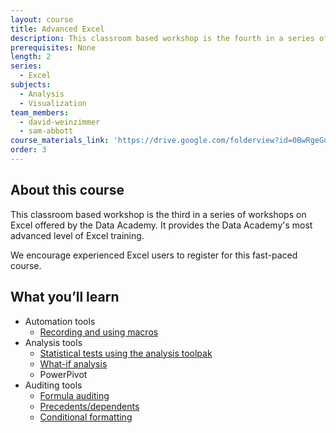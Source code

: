 ```yaml
---
layout: course
title: Advanced Excel
description: This classroom based workshop is the fourth in a series of workshops on Excel offered by the Data Academy. It provides the Data Academy’s most advanced level of Excel training.
prerequisites: None
length: 2
series:
  - Excel
subjects:
  - Analysis
  - Visualization
team_members:
  - david-weinzimmer
  - sam-abbott
course_materials_link: 'https://drive.google.com/folderview?id=0BwRgeGq-b8f9bHp1UUtqNWJMTjA&usp=sharing'
order: 3
---
```



## About this course

This classroom based workshop is the third in a series of workshops on Excel offered by the Data Academy. It provides the Data Academy's most advanced level of Excel training.

We encourage experienced Excel users to register for this fast-paced course.

## What you’ll learn

* Automation tools
  * [Recording and using macros](http://www.lynda.com/Excel-tutorials/Reviewing-recording-method/74463/79053-4.html)
* Analysis tools
  * [Statistical tests using the analysis toolpak](http://www.lynda.com/Excel-tutorials/Excel-Analysis-ToolPak/422098/459827-4.html)
  * [What-if analysis](http://www.lynda.com/Excel-tutorials/Finding-target-value-using-Goal-Seek/150165/159913-4.html)
  * PowerPivot
* Auditing tools
  * [Formula auditing](http://www.lynda.com/Excel-tutorials/Auditing/363001/460714-4.html)
  * [Precedents/dependents](http://www.lynda.com/Excel-tutorials/Auditing/363001/460714-4.html)
  * [Conditional formatting](http://www.lynda.com/Excel-tutorials/Applying-conditional-formatting-across-rows-data/363001/408645-4.html)